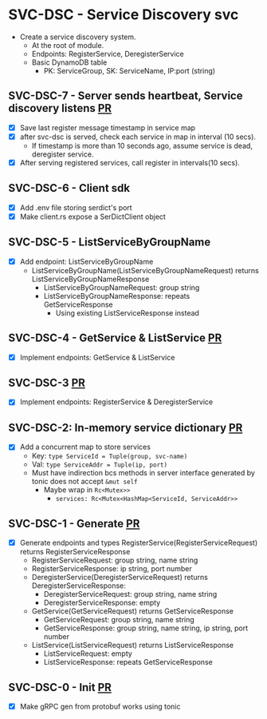 # SVC-DSC - Service Discovery svc

- Create a service discovery system.
  - At the root of module.
  - Endpoints: RegisterService, DeregisterService
  - Basic DynamoDB table
    - PK: ServiceGroup, SK: ServiceName, IP:port (string)

## SVC-DSC-7 - Server sends heartbeat, Service discovery listens [PR](https://github.com/Dolpheyn/dist-rust-buted/pull/13)

- [x] Save last register message timestamp in service map
- [x] after svc-dsc is served, check each service in map in interval (10 secs).
  - If timestamp is more than 10 seconds ago, assume service is dead, deregister service.
- [x] After serving registered services, call register in intervals(10 secs).

## SVC-DSC-6 - Client sdk

- [x] Add .env file storing serdict's port
- [x] Make client.rs expose a SerDictClient object

## SVC-DSC-5 - ListServiceByGroupName

- [x] Add endpoint: ListServiceByGroupName
  - ListServiceByGroupName(ListServiceByGroupNameRequest) returns ListServiceByGroupNameResponse
    - ListServiceByGroupNameRequest: group string
    - ListServiceByGroupNameResponse: repeats GetServiceResponse
      - Using existing ListServiceResponse instead

## SVC-DSC-4 - GetService & ListService [PR](https://github.com/Dolpheyn/dist-rust-buted/pull/5)

- [x] Implement endpoints: GetService & ListService

## SVC-DSC-3 [PR](https://github.com/Dolpheyn/dist-rust-buted/pull/4)

- [x] Implement endpoints: RegisterService & DeregisterService

## SVC-DSC-2: In-memory service dictionary [PR](https://github.com/Dolpheyn/dist-rust-buted/pull/3)

- [x] Add a concurrent map to store services
  - Key: `type ServiceId = Tuple(group, svc-name)`
  - Val: `type ServiceAddr = Tuple(ip, port)`
  - Must have indirection bcs methods in server interface generated by tonic does not accept `&mut self`
    - Maybe wrap in `Rc<Mutex>>`
      - `services: Rc<Mutex<HashMap<ServiceId, ServiceAddr>>`

## SVC-DSC-1 - Generate [PR](https://github.com/Dolpheyn/dist-rust-buted/pull/2)

- [x] Generate endpoints and types RegisterService(RegisterServiceRequest) returns RegisterServiceResponse
    - RegisterServiceRequest: group string, name string
    - RegisterServiceResponse: ip string, port number
  - DeregisterService(DeregisterServiceRequest) returns DeregisterServiceResponse:
    - DeregisterServiceRequest: group string, name string
    - DeregisterServiceResponse: empty
  - GetService(GetServiceRequest) returns GetServiceResponse
    - GetServiceRequest: group string, name string
    - GetServiceResponse: group string, name string, ip string, port number
  - ListService(ListServiceRequest) returns ListServiceResponse
    - ListServiceRequest: empty
    - ListServiceResponse: repeats GetServiceResponse

## SVC-DSC-0 - Init [PR](https://github.com/Dolpheyn/dist-rust-buted/pull/1)

- [x] Make gRPC gen from protobuf works using tonic
